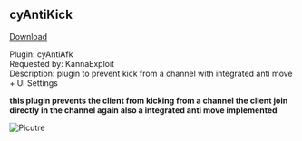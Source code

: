 ## cyAntiKick
<a href="https://github.com/cydolo/cyPlugins/releases/tag/4.0" target="_blank">Download</a>

Plugin: cyAntiAfk  
Requested by: KannaExploit  
Description: plugin to prevent kick from a channel with integrated anti move + UI Settings

**this plugin prevents the client from kicking from a channel the client join directly in the channel again also a integrated anti move implemented**

![Picutre](https://files.catbox.moe/jn3t4b.png)
